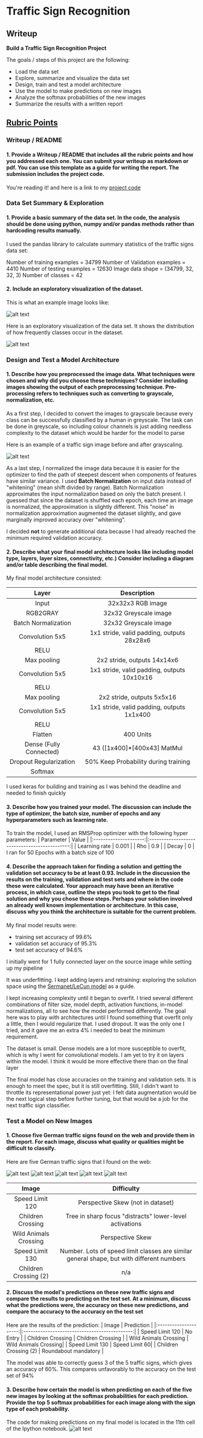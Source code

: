 
# **Traffic Sign Recognition** 

## Writeup

**Build a Traffic Sign Recognition Project**

The goals / steps of this project are the following:
* Load the data set
* Explore, summarize and visualize the data set
* Design, train and test a model architecture
* Use the model to make predictions on new images
* Analyze the softmax probabilities of the new images
* Summarize the results with a written report


[//]: # (Image References)

[image1]: ./examples/visualization.png "Visualization"
[image2]: ./examples/distribution.png "Histogram"
[image3]: ./examples/grayscale.jpg "Grayscaling"
[image4]: ./examples/LeNet.png "TensorBoard"
[image5]: ./LeNet/examples/inference/79.jpeg
[image6]: ./LeNet/examples/inference/89.jpeg
[image7]: ./examples/inference/789.jpeg
[image8]: ./examples/inference/867.jpeg
[image9]: ./examples/inference/7888887.jpeg
[image10]: ./examples/inference/images.jpeg
[image11]: ./examples/inference/images6.jpeg
[image12]: ./examples/inference/sign1.jpeg
[image13]: ./examples/topK.png "top K"




## [Rubric Points](https://review.udacity.com/#!/rubrics/481/view)
### Writeup / README

#### 1. Provide a Writeup / README that includes all the rubric points and how you addressed each one. You can submit your writeup as markdown or pdf. You can use this template as a guide for writing the report. The submission includes the project code.

You're reading it! and here is a link to my [project code](https://github.com/ihexx/LeNet_traffic/blob/master/Traffic_Sign_Classifier.ipynb)

### Data Set Summary & Exploration

#### 1. Provide a basic summary of the data set. In the code, the analysis should be done using python, numpy and/or pandas methods rather than hardcoding results manually.

I used the pandas library to calculate summary statistics of the traffic
signs data set:

Number of training examples = 34799
Number of Validation examples = 4410
Number of testing examples = 12630
Image data shape = (34799, 32, 32, 3)
Number of classes = 42


#### 2. Include an exploratory visualization of the dataset.

This is what an example image looks like:

![alt text][image1]

Here is an exploratory visualization of the data set.
It shows the distribution of how frequently classes occur in the dataset.

![alt text][image2]

### Design and Test a Model Architecture

#### 1. Describe how you preprocessed the image data. What techniques were chosen and why did you choose these techniques? Consider including images showing the output of each preprocessing technique. Pre-processing refers to techniques such as converting to grayscale, normalization, etc. 

As a first step, I decided to convert the images to grayscale because every class can be successfully classified by a human in greyscale.
The task can be done in greyscale, so including colour channels is just adding needless complexity to the dataset which would be harder for the model to parse

Here is an example of a traffic sign image before and after grayscaling.

![alt text][image3]

As a last step, I normalized the image data because it is easier for the optimizer to find the path of steepest descent when components of features have similar variance.
I used **Batch Normalization** on input data instead of "whitening" (mean shift divided by range). Batch Normalization approximates the input normalization based on only the batch present. I guessed that since the dataset is shuffled each epoch, each time an image is normalized, the approximation is slightly different.
This "noise" in normalization approximation augmented the dataset slightly, and gave marginally improved accuracy over "whitening".


I decided **not** to generate additional data because I had already reached the minimum required validation accuracy.

#### 2. Describe what your final model architecture looks like including model type, layers, layer sizes, connectivity, etc.) Consider including a diagram and/or table describing the final model.

My final model architecture consisted:

| Layer         		|     Description	        					| 
|:---------------------:|:---------------------------------------------:| 
| Input         		| 32x32x3 RGB image   							| 
| RGB2GRAY         		| 32x32 Greyscale image   							| 
| Batch Normalization   | 32x32 Greyscale image   							| 
| Convolution 5x5     	| 1x1 stride, valid padding, outputs 28x28x6 	|
| RELU					|
| Max pooling	      	| 2x2 stride,  outputs 14x14x6 				|
| Convolution 5x5     	| 1x1 stride, valid padding, outputs 10x10x16 	|
| RELU							|		
| Max pooling	      	| 2x2 stride,  outputs 5x5x16 |										|
| Convolution 5x5     	| 1x1 stride, valid padding, outputs 1x1x400 	|
| RELU					|
| Flatten	|  400 Units	|
| Dense (Fully Connected)				| 43 ([1x400]*[400x43] MatMul	|
| Dropout Regularization						|	50% Keep Probability during training		|
| Softmax						|			|

I used keras for building and training as I was behind the deadline and needed to finish quickly

#### 3. Describe how you trained your model. The discussion can include the type of optimizer, the batch size, number of epochs and any hyperparameters such as learning rate.

To train the model, I used an RMSProp optimizer with the following hyper parameters:
| Parameter         		|     Value	        					| 
|:---------------------:|:---------------------------------------------:| 
| Learning rate         		| 0.001   							| 
| Rho         		| 0.9   							|
| Decay         		| 0  							|
I ran for 50 Epochs with a batch size of 100 

#### 4. Describe the approach taken for finding a solution and getting the validation set accuracy to be at least 0.93. Include in the discussion the results on the training, validation and test sets and where in the code these were calculated. Your approach may have been an iterative process, in which case, outline the steps you took to get to the final solution and why you chose those steps. Perhaps your solution involved an already well known implementation or architecture. In this case, discuss why you think the architecture is suitable for the current problem.

My final model results were:
* training set accuracy of 99.6%
* validation set accuracy of 95.3%
* test set accuracy of 94.6%

I initially went for 1 fully connected layer on the source image while setting up my pipeline

It was underfitting.
I kept adding layers and retraining: exploring the solution space using the [Sermanet/LeCun model](http://yann.lecun.com/exdb/publis/pdf/sermanet-ijcnn-11.pdf) as a guide.

I kept increasing complexity until it began to overfit.
I tried several different combinations of filter size, model depth, activation functions, in-model normalizations, all to see how the model performed differently.
The goal here was to play with architectures until I found something that overfit only a little, then I would regularize that.
I used dropout. It was the only one I tried, and it gave me an extra 4% i needed to beat the minimum requirement.

The dataset is small. Dense models are a lot more susceptible to overfit, which is why I went for convolutional models. I am yet to try it on layers within the model. I think it would be more effective there than on the final layer

The final model has close accuracies on the training and validation sets. It is enough to meet the spec, but it is still overfitting.
Still, I didn't want to throttle its representational power just yet: I felt data augmentation would be the next logical step before further tuning, but that would be a job for the next traffic sign classifier. 

### Test a Model on New Images

#### 1. Choose five German traffic signs found on the web and provide them in the report. For each image, discuss what quality or qualities might be difficult to classify.

Here are five German traffic signs that I found on the web:

 ![alt text][image5] ![alt text][image6] 
![alt text][image7] ![alt text][image8] ![alt text][image9]

| Image			        |     Difficulty	        					| 
|:---------------------:|:---------------------------------------------:| 
| Speed Limit 120     		| Perspective Skew   (not in dataset)									| 
| Children Crossing     		| Tree in sharp focus "distracts" lower-level activations   									| 
| Wild Animals Crossing     		| Perspective Skew   									| 
| Speed Limit 130     		| Number. Lots of speed limit classes are similar general shape, but with different numbers   									| 
| Children Crossing  (2)  		| 						 n/a |

#### 2. Discuss the model's predictions on these new traffic signs and compare the results to predicting on the test set. At a minimum, discuss what the predictions were, the accuracy on these new predictions, and compare the accuracy to the accuracy on the test set

Here are the results of the prediction:
| Image			        |     Prediction	        					| 
|:---------------------:|:---------------------------------------------:| 
| Speed Limit 120     		| No Entry			| 
| Children Crossing     		| Children Crossing   									| 
| Wild Animals Crossing     		| Wild Animals Crossing| 
| Speed Limit 130     		| Speed Limit 60| 
| Children Crossing  (2)  		| 						 Roundabout mandatory |


The model was able to correctly guess 3 of the 5 traffic signs, which gives an accuracy of 60%. This compares unfavorably to the accuracy on the test set of 94%

#### 3. Describe how certain the model is when predicting on each of the five new images by looking at the softmax probabilities for each prediction. Provide the top 5 softmax probabilities for each image along with the sign type of each probability.

The code for making predictions on my final model is located in the 11th cell of the Ipython notebook.
![alt text][image13]
